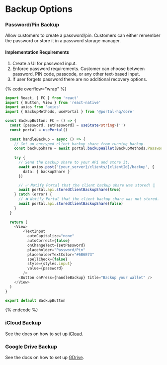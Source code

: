 # Backup Options

### Password/Pin Backup

Allow customers to create a password/pin. Customers can either remember the password or store it in a password storage manager.

#### Implementation Requirements

1. Create a UI for password input.&#x20;
2. Enforce password requirements. Customer can choose between password, PIN code, passcode, or any other text-based input.
3. If user forgets password there are no additional recovery options.

{% code overflow="wrap" %}
```typescript
import React, { FC } from 'react'
import { Button, View } from 'react-native'
import axios from 'axios'
import { BackupMethods, usePortal } from '@portal-hq/core'

const BackupButton: FC = () => {
  const [password, setPassword] = useState<string>('')
  const portal = usePortal()
  
  const handleBackup = async () => {
    // Get an encryped client backup share from running backup.
    const backupShare = await portal.backupWallet(BackupMethods.Password, { passwordStorageConfig: { pasword } })
    
    try {
      // Send the backup share to your API and store it.
      await axios.post('{your_server}/clients/[clientId]/backup', {
        data: { backupShare }
      })

      // ✅ Notify Portal that the client backup share was stored! 🙌
      await portal.api.storedClientBackupShare(true)
    } catch (error) {
      // ❌ Notify Portal that the client backup share was not stored.
      await portal.api.storedClientBackupShare(false)
    }
  }
  
  return (
    <View>
        <TextInput
          autoCapitalize="none"
          autoCorrect={false}
          onChangeText={setPassword}
          placeholder="Password/Pin"
          placeholderTextColor="#6B6E73"
          spellCheck={false}
          style={styles.input}
          value={password}
        />
      <Button onPress={handleBackup} title="Backup your wallet" />
    </View>
  )
}

export default BackupButton
```
{% endcode %}

### iCloud Backup&#x20;

See the docs on how to set up [iCloud](../../../../resources/backup-options/icloud.md).

### Google Drive Backup

See the docs on how to set up [GDrive](../../../../resources/backup-options/gdrive.md).
